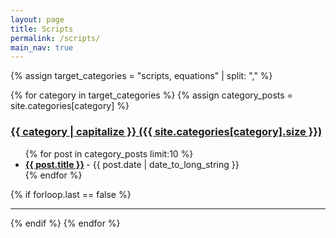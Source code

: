 ```yaml
---
layout: page
title: Scripts
permalink: /scripts/
main_nav: true
---
```


{% assign target_categories = "scripts, equations" | split: "," %}

{% for category in target_categories %}
  {% assign category_posts = site.categories[category] %}
  <h3 id="{{category}}">
    <a href="{{ site.baseurl }}/category/{{ category }}/">{{ category | capitalize }} ({{ site.categories[category].size }})</a>
  </h3>
  <ul class="posts-list">
  {% for post in category_posts limit:10 %}
    <li>
      <strong>
        <a href="{{ post.url | prepend: site.baseurl }}">{{ post.title }}</a>
      </strong>
      <span class="post-date">- {{ post.date | date_to_long_string }}</span>
    </li>
  {% endfor %}
  </ul>
  {% if forloop.last == false %}<hr>{% endif %}
{% endfor %}
<br>
